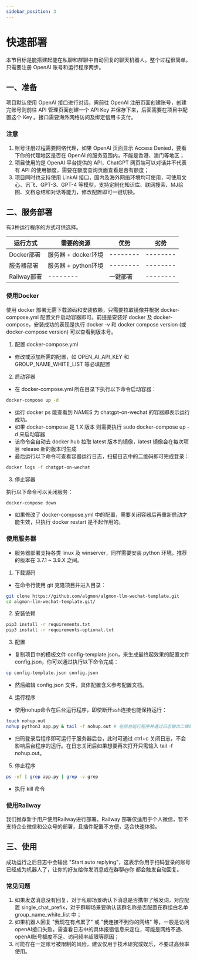 ```yaml
---
sidebar_position: 3
---
```


# 快速部署

本节目标是能搭建起能在私聊和群聊中自动回复的聊天机器人。整个过程很简单，只需要注册 OpenAI 账号和运行程序两步。

## 一、准备

项目默认使用 OpenAI 接口进行对话，需前往 OpenAI 注册页面创建账号，创建完账号则前往 API 管理页面创建一个 API Key 并保存下来，后面需要在项目中配置这个 Key 。接口需要海外网络访问及绑定信用卡支付。

### 注意
1. 账号注册过程需要网络代理，如果 OpenAI 页面显示 Access Denied，要看下你的代理地区是否在 OpenAI 的服务范围内，不能是香港、澳门等地区；
2. 项目使用的是 OpenAI 平台提供的 API，ChatGPT 网页端可以对话并不代表有 API 的使用额度，需要在额度查询页面查看是否有额度；
3. 项目同时也支持使用 LinkAI 接口，国内及海外网络环境均可使用，可使用文心、讯飞、GPT-3、GPT-4 等模型，支持定制化知识库、联网搜索、MJ绘图、文档总结和对话等能力，修改配置即可一键切换。

## 二、服务部署
有3种运行程序的方式可供选择。

| 运行方式 | 需要的资源 | 优势 | 劣势 |
| -------- | -------- | -------- | -------- |
| Docker部署 | 服务器 + docker环境 | -------- | -------- |
| 服务器部署 | 服务器 + python环境 | -------- | -------- |
| Railway部署 | -------- | 一键部署 | -------- |

### 使用Docker
使用 docker 部署无需下载源码和安装依赖，只需要拉取镜像并根据 docker-compose.yml 配置文件启动容器即可。前提是安装好 docker 及 docker-compose，安装成功的表现是执行 docker -v 和 docker compose version (或 docker-compose version) 可以查看到版本号。

1. 配置 docker-compose.yml
* 修改或添加所需的配置，如 OPEN_AI_API_KEY 和 GROUP_NAME_WHITE_LIST 等必填配置

2. 启动容器
* 在 docker-compose.yml 所在目录下执行以下命令启动容器：

```bash "
docker-compose up -d
```

* 运行 docker ps 能查看到 NAMES 为 chatgpt-on-wechat 的容器即表示运行成功。
* 如果 docker-compose 是 1.X 版本 则需要执行 sudo docker-compose up -d 来启动容器
* 该命令会自动去 docker hub 拉取 latest 版本的镜像，latest 镜像会在每次项目 release 新的版本时生成
* 最后运行以下命令可查看容器运行日志，扫描日志中的二维码即可完成登录：

```bash "
docker logs -f chatgpt-on-wechat
```

3. 停止容器

执行以下命令可以关闭服务：

```bash "
docker-compose down
```

* 如果修改了 docker-compose.yml 中的配置，需要关闭容器后再重新启动才能生效，只执行 docker restart 是不起作用的。

### 使用服务器
* 服务器部署支持各类 linux 及 winserver，同样需要安装 python 环境，推荐的版本在 3.7.1 ~ 3.9.X 之间。

1. 下载源码
* 在命令行使用 git 克隆项目并进入目录：

```bash "
git clone https://github.com/algmon/algmon-llm-wechat-template.git
cd algmon-llm-wechat-template.git/
```

2. 安装依赖

```bash "
pip3 install -r requirements.txt
pip3 install -r requirements-optional.txt
```

3. 配置
* 复制项目中的模板文件 config-template.json，来生成最终起效果的配置文件config.json，你可以通过执行以下命令完成：

```bash "
cp config-template.json config.json
```

* 然后编辑 config.json 文件，具体配置含义参考配置文档。

4. 运行程序

* 使用nohup命令在后台运行程序，即使断开ssh连接也能保持运行：

```bash "
touch nohup.out
nohup python3 app.py & tail -f nohup.out # 在后台运行程序并通过日志输出二维码
```

* 扫码登录后程序即可运行于服务器后台，此时可通过 ctrl+c 关闭日志，不会影响后台程序的运行。在日志关闭后如果想要再次打开只需输入 tail -f nohup.out。

5. 停止程序

```bash "
ps -ef | grep app.py | grep -v grep
```
* 执行 kill 命令

### 使用Railway
我们推荐新手用户使用Railway进行部署。Railway 部署仅适用于个人微信，暂不支持企业微信和公众号的部署，且插件配置不方便，适合快速体验。

## 三、使用
成功运行之后日志中会输出 "Start auto replying"，这表示你用于扫码登录的账号已经成为机器人了，让你的好友给你发消息或在群聊@你 都会触发自动回复。

### 常见问题
1. 如果发送消息没有回复，对于私聊场景确认下消息是否携带了触发词，对应配置 single_chat_prefix，对于群聊场景要确认该群名称是否配置在群组白名单 group_name_white_list 中；
2. 如果机器人回复 "我现在有点累了" 或 "我连接不到你的网络" 等，一般是访问openAI接口失败，需查看日志中的具体报错信息来定位，可能是网络不通、openAI账号额度不足、访问频率超限等原因；
3. 可能存在一定账号被限制的风险，建议仅用于技术研究或娱乐，不要过高频率使用。